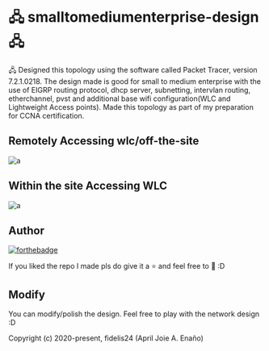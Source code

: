 # 🖧 smalltomediumenterprise-design 🖧

🖧 Designed this topology using the software called Packet Tracer, version 7.2.1.0218. The design made is good for small to medium enterprise with the use of EIGRP routing protocol, dhcp server, subnetting, intervlan routing, etherchannel, pvst and additional base wifi configuration(WLC and Lightweight Access points). Made this topology as part of my preparation for CCNA certification. 


## Remotely Accessing wlc/off-the-site
![a](../master/remotely-accessing-wlc.png)

## Within the site Accessing WLC

![a](../master/within-the-site-accessing-wlc.png)


## Author
[![forthebadge](https://forthebadge.com/images/badges/contains-cat-gifs.svg)](#)


If you liked the repo I made pls do give it a ⭐ and feel free to 🍴 :D

## Modify

You can modify/polish the design. Feel free to play with the network design :D

Copyright (c) 2020-present, fidelis24 (April Joie A. Enaño)